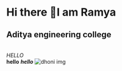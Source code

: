 # Hi there 👋I am Ramya
## Aditya engineering college

<br> *HELLO* </br>
**hello**
***hello***
![dhoni img](https://i.pinimg.com/736x/e5/0b/d0/e50bd074500f08c8999ff997be332287.jpg)

<!--
**Ramyapenke/Ramyapenke** is a ✨ _special_ ✨ repository because its `README.md` (this file) appears on your GitHub profile.

Here are some ideas to get you started:

- 🔭 I’m currently working on ...
- 🌱 I’m currently learning ...
- 👯 I’m looking to collaborate on ...
- 🤔 I’m looking for help with ...
- 💬 Ask me about ...
- 📫 How to reach me: ...
- 😄 Pronouns: ...
- ⚡ Fun fact: ...
-->
